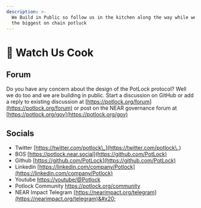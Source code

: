 ```yaml
---
description: >-
  We Build in Public so follow us in the kitchen along the way while we prepare
  the biggest on chain potluck
---
```


# 👀 Watch Us Cook

## Forum

Do you have any concern about the design of the PotLock protocol? Well we do too and we are building in public. Start a discussion on GitHub or add a reply to existing discussion at  [https://potlock.org/forum](https://potlock.org/forum) or post on the NEAR governance forum at [https://potlock.org/gov](https://potlock.org/gov)

## Socials

* Twitter [https://twitter.com/potlock\_](https://twitter.com/potlock\_)
* BOS [https://potlock.near.social](https://github.com/PotLock)
* Github [https://github.com/PotLock](https://github.com/PotLock)
* Linkedin [https://linkedin.com/company/Potlock](https://linkedin.com/company/Potlock)
* Youtube [https://youtube/@Potlock](https://youtube/@Potlock)
* Potlock Community [https://potlock.org/community ](https://potlock.org/community)
* NEAR Impact Telegram [https://nearimpact.org/telegram](https://nearimpact.org/telegram)&#x20;

